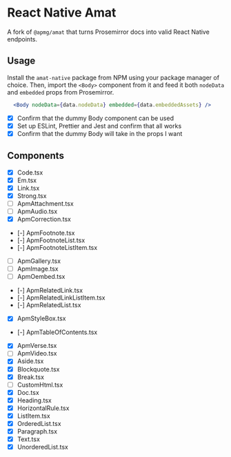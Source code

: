 # React Native Amat

A fork of `@apmg/amat` that turns Prosemirror docs into valid React Native endpoints.

## Usage

Install the `amat-native` package from NPM using your package manager of choice. Then, import the `<Body>` component from it and feed it both `nodeData` and `embedded` props from Prosemirror.

```jsx
  <Body nodeData={data.nodeData} embedded={data.embeddedAssets} />
```

- [x] Confirm that the dummy Body component can be used
- [x] Set up ESLint, Prettier and Jest and confirm that all works
- [x] Confirm that the dummy Body will take in the props I want

## Components

- [x] Code.tsx
- [x] Em.tsx
- [x] Link.tsx
- [x] Strong.tsx
- [ ] ApmAttachment.tsx
- [ ] ApmAudio.tsx
- [x] ApmCorrection.tsx
- [-] ApmFootnote.tsx
- [-] ApmFootnoteList.tsx
- [-] ApmFootnoteListItem.tsx
- [ ] ApmGallery.tsx
- [ ] ApmImage.tsx
- [ ] ApmOembed.tsx
- [-] ApmRelatedLink.tsx
- [-] ApmRelatedLinkListItem.tsx
- [-] ApmRelatedList.tsx
- [x] ApmStyleBox.tsx
- [-] ApmTableOfContents.tsx
- [x] ApmVerse.tsx
- [ ] ApmVideo.tsx
- [x] Aside.tsx
- [x] Blockquote.tsx
- [x] Break.tsx
- [ ] CustomHtml.tsx
- [x] Doc.tsx
- [x] Heading.tsx
- [x] HorizontalRule.tsx
- [x] ListItem.tsx
- [x] OrderedList.tsx
- [x] Paragraph.tsx
- [x] Text.tsx
- [x] UnorderedList.tsx

